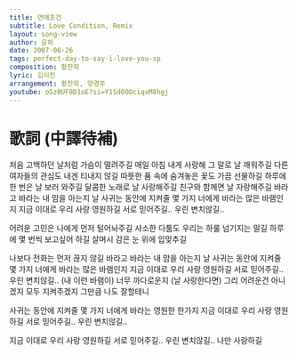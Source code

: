 ```yaml
---
title: 연애조건
subtitle: Love Condition, Remix
layout: song-view
author: 윤하
date: 2007-06-26
tags: perfect-day-to-say-i-love-you-sp
composition: 황찬희
lyric: 김이진
arrangement: 황찬희, 양경주
youtube: oSz0UF8D1oE?si=Y1Sd6OOciqxM8hgj
---
```


# 歌詞 (中譯待補)

처음 고백하던 날처럼 가슴이 떨려주길
매일 아침 내게 사랑해 그 말로 날 깨워주길
다른 여자들의 관심도 내겐 티내지 않길
따뜻한 품 속에 숨겨놓은
꽃도 가끔 선물하길
하루에 한 번은 날 보러 와주길
달콤한 노래로 날 사랑해주길
친구와 함께면 날 자랑해주길
바라고 바라는 내 맘을 아는지
날 사귀는 동안에 지켜줄 몇 가지
너에게 바라는 많은 바램인지
지금 이대로 우리 사랑 영원하길
서로 믿어주길.. 우린 변치않길..

어려운 고민은 나에게 먼저 털어놔주길
사소한 다툼도 우리는 하룰 넘기지는 말길
하루에 몇 번씩 보고싶어 하길
살며시 감은 눈 위에 입맞추길

나보다 전화는 먼저 끊지 않길
바라고 바라는 내 맘을 아는지
날 사귀는 동안에 지켜줄 몇 가지
너에게 바라는 많은 바램인지
지금 이대로 우리 사랑 영원하길
서로 믿어주길.. 우린 변치않길..
(내 이런 바램이) 너무 까다로운지
(날 사랑한다면) 그리 어려운건 아니겠지
모두 지켜주겠지 그만큼 나도 잘할테니

사귀는 동안에 지켜줄 몇 가지
너에게 바라는 영원한 한가지
지금 이대로 우리 사랑 영원하길
서로 믿어주길.. 우린 변치않길..

지금 이대로 우리 사랑 영원하길
서로 믿어주길.. 우린 변치않길..
나만 사랑하길
